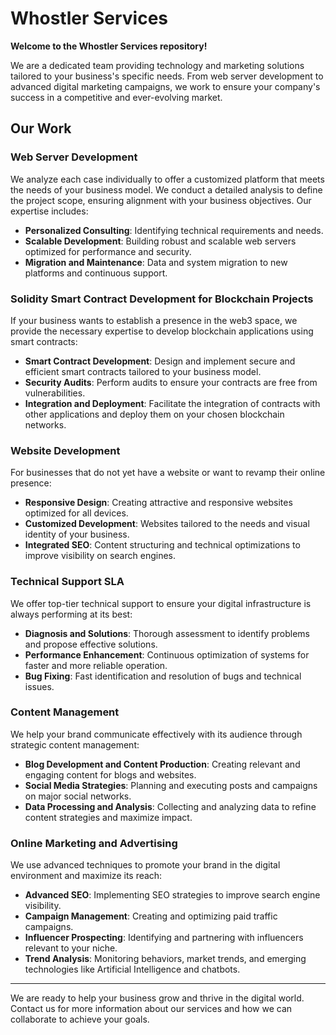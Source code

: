 # Whostler Services

**Welcome to the Whostler Services repository!**

We are a dedicated team providing technology and marketing solutions tailored to your business's specific needs. From web server development to advanced digital marketing campaigns, we work to ensure your company's success in a competitive and ever-evolving market.

## Our Work

### Web Server Development

We analyze each case individually to offer a customized platform that meets the needs of your business model. We conduct a detailed analysis to define the project scope, ensuring alignment with your business objectives. Our expertise includes:

- **Personalized Consulting**: Identifying technical requirements and needs.
- **Scalable Development**: Building robust and scalable web servers optimized for performance and security.
- **Migration and Maintenance**: Data and system migration to new platforms and continuous support.

### Solidity Smart Contract Development for Blockchain Projects

If your business wants to establish a presence in the web3 space, we provide the necessary expertise to develop blockchain applications using smart contracts:

- **Smart Contract Development**: Design and implement secure and efficient smart contracts tailored to your business model.
- **Security Audits**: Perform audits to ensure your contracts are free from vulnerabilities.
- **Integration and Deployment**: Facilitate the integration of contracts with other applications and deploy them on your chosen blockchain networks.

### Website Development

For businesses that do not yet have a website or want to revamp their online presence:

- **Responsive Design**: Creating attractive and responsive websites optimized for all devices.
- **Customized Development**: Websites tailored to the needs and visual identity of your business.
- **Integrated SEO**: Content structuring and technical optimizations to improve visibility on search engines.

### Technical Support SLA

We offer top-tier technical support to ensure your digital infrastructure is always performing at its best:

- **Diagnosis and Solutions**: Thorough assessment to identify problems and propose effective solutions.
- **Performance Enhancement**: Continuous optimization of systems for faster and more reliable operation.
- **Bug Fixing**: Fast identification and resolution of bugs and technical issues.

### Content Management

We help your brand communicate effectively with its audience through strategic content management:

- **Blog Development and Content Production**: Creating relevant and engaging content for blogs and websites.
- **Social Media Strategies**: Planning and executing posts and campaigns on major social networks.
- **Data Processing and Analysis**: Collecting and analyzing data to refine content strategies and maximize impact.

### Online Marketing and Advertising

We use advanced techniques to promote your brand in the digital environment and maximize its reach:

- **Advanced SEO**: Implementing SEO strategies to improve search engine visibility.
- **Campaign Management**: Creating and optimizing paid traffic campaigns.
- **Influencer Prospecting**: Identifying and partnering with influencers relevant to your niche.
- **Trend Analysis**: Monitoring behaviors, market trends, and emerging technologies like Artificial Intelligence and chatbots.

---

We are ready to help your business grow and thrive in the digital world. Contact us for more information about our services and how we can collaborate to achieve your goals.
